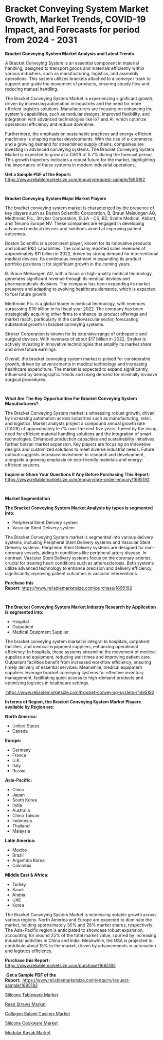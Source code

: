<p><h1>Bracket Conveying System Market Growth, Market Trends, COVID-19 Impact, and Forecasts for period from 2024 - 2031</h1></p><p><strong>Bracket Conveying System Market Analysis and Latest Trends</strong></p>
<p><p>A Bracket Conveying System is an essential component in material handling, designed to transport goods and materials efficiently within various industries, such as manufacturing, logistics, and assembly operations. This system utilizes brackets attached to a conveyor track to support and guide the movement of products, ensuring steady flow and reducing manual handling.</p><p>The Bracket Conveying System Market is experiencing significant growth, driven by increasing automation in industries and the need for more efficient logistics solutions. Manufacturers are focusing on enhancing the system's capabilities, such as modular designs, improved flexibility, and integration with advanced technologies like IoT and AI, which optimize operational efficiency and reduce downtime.</p><p>Furthermore, the emphasis on sustainable practices and energy-efficient machinery is shaping market developments. With the rise of e-commerce and a growing demand for streamlined supply chains, companies are investing in advanced conveying systems. The Bracket Conveying System Market is expected to grow at a CAGR of 5.7% during the forecast period. This growth trajectory indicates a robust future for the market, highlighting the importance of these systems in modern industrial operations.</p></p>
<p><strong>Get a Sample PDF of the Report:&nbsp;</strong> <a href="https://www.reliablemarketsize.com/enquiry/request-sample/1695192?utm_campaign=1838&utm_medium=2&utm_source=Github&utm_content=ia&utm_term=17122024&utm_id=bracket-conveying-system">https://www.reliablemarketsize.com/enquiry/request-sample/1695192</a></p>
<p>&nbsp;</p>
<p><strong>Bracket Conveying System Major Market Players</strong></p>
<p><p>The bracket conveying system market is characterized by the presence of key players such as Boston Scientific Corporation, B. Braun Melsungen AG, Medtronic Plc., Stryker Corporation, ELLA - CS, BD, Svelte Medical, Abbott, and Terumo Europe NV. These companies are engaged in developing advanced medical devices and solutions aimed at improving patient outcomes.</p><p>Boston Scientific is a prominent player, known for its innovative products and robust R&D capabilities. The company reported sales revenues of approximately $11 billion in 2022, driven by strong demand for interventional medical devices. Its continuous investment in expanding its product portfolio positions it for significant growth in the coming years.</p><p>B. Braun Melsungen AG, with a focus on high-quality medical technology, generates significant revenue through its medical devices and pharmaceuticals divisions. The company has been expanding its market presence and adapting to evolving healthcare demands, which is expected to fuel future growth.</p><p>Medtronic Plc. is a global leader in medical technology, with revenues surpassing $30 billion in its fiscal year 2022. The company has been strategically acquiring other firms to enhance its product offerings and market reach, particularly in the cardiovascular sector, forecasting substantial growth in bracket conveying systems.</p><p>Stryker Corporation is known for its extensive range of orthopedic and surgical devices. With revenues of about $17 billion in 2022, Stryker is actively investing in innovative technologies that amplify its market share and drive future earnings.</p><p>Overall, the bracket conveying system market is poised for considerable growth, driven by advancements in medical technology and increasing healthcare expenditure. The market is expected to expand significantly, influenced by demographic trends and rising demand for minimally invasive surgical procedures.</p></p>
<p>&nbsp;</p>
<p><strong>What Are The Key Opportunities For Bracket Conveying System Manufacturers?</strong></p>
<p><p>The Bracket Conveying System market is witnessing robust growth, driven by increasing automation across industries such as manufacturing, retail, and logistics. Market analysts project a compound annual growth rate (CAGR) of approximately 5-7% over the next five years, fueled by the rising need for efficient material handling solutions and the integration of smart technologies. Enhanced production capacities and sustainability initiatives further bolster market expansion. Key players are focusing on innovative designs and customized solutions to meet diverse industrial needs. Future outlook suggests increased investment in research and development, alongside a growing emphasis on eco-friendly materials and energy-efficient systems.</p></p>
<p><strong>Inquire or Share Your Questions If Any Before Purchasing This Report:</strong> <a href="https://www.reliablemarketsize.com/enquiry/pre-order-enquiry/1695192?utm_campaign=1838&utm_medium=2&utm_source=Github&utm_content=ia&utm_term=17122024&utm_id=bracket-conveying-system">https://www.reliablemarketsize.com/enquiry/pre-order-enquiry/1695192</a></p>
<p>&nbsp;</p>
<p><strong>Market Segmentation</strong></p>
<p><strong>The Bracket Conveying System Market Analysis by types is segmented into:</strong></p>
<p><ul><li>Peripheral Stent Delivery system</li><li>Vascular Stent Delivery system</li></ul></p>
<p><p>The Bracket Conveying System market is segmented into various delivery systems, including Peripheral Stent Delivery systems and Vascular Stent Delivery systems. Peripheral Stent Delivery systems are designed for non-coronary vessels, aiding in conditions like peripheral artery disease. In contrast, Vascular Stent Delivery systems focus on the coronary arteries, crucial for treating heart conditions such as atherosclerosis. Both systems utilize advanced technology to enhance precision and delivery efficiency, significantly improving patient outcomes in vascular interventions.</p></p>
<p><strong>Purchase this Report:&nbsp;</strong><a href="https://www.reliablemarketsize.com/purchase/1695192?utm_campaign=1838&utm_medium=2&utm_source=Github&utm_content=ia&utm_term=17122024&utm_id=bracket-conveying-system">https://www.reliablemarketsize.com/purchase/1695192</a></p>
<p>&nbsp;</p>
<p><strong>The Bracket Conveying System Market Industry Research by Application is segmented into:</strong></p>
<p><ul><li>Hospital</li><li>Outpatient</li><li>Medical Equipment Supplier</li></ul></p>
<p><p>The bracket conveying system market is integral to hospitals, outpatient facilities, and medical equipment suppliers, enhancing operational efficiency. In hospitals, these systems streamline the movement of medical supplies and equipment, reducing wait times and improving patient care. Outpatient facilities benefit from increased workflow efficiency, ensuring timely delivery of essential services. Meanwhile, medical equipment suppliers leverage bracket conveying systems for effective inventory management, facilitating quick access to high-demand products and optimizing logistics in healthcare settings.</p></p>
<p><a href="https://www.reliablemarketsize.com/bracket-conveying-system-r1695192?utm_campaign=1838&utm_medium=2&utm_source=Github&utm_content=ia&utm_term=17122024&utm_id=bracket-conveying-system">&nbsp;https://www.reliablemarketsize.com/bracket-conveying-system-r1695192</a></p>
<p><strong>In terms of Region, the Bracket Conveying System Market Players available by Region are:</strong></p>
<p>
    <p> <strong> North America: </strong>
        <ul>
            <li>United States</li>
            <li>Canada</li>
        </ul>
        </p> 
    <p> <strong> Europe: </strong>
        <ul>
            <li>Germany</li>
            <li>France</li>
            <li>U.K.</li>
            <li>Italy</li>
            <li>Russia</li>
        </ul>
        </p> 
    <p> <strong> Asia-Pacific: </strong>
        <ul>
            <li>China</li>
            <li>Japan</li>
            <li>South Korea</li>
            <li>India</li>
            <li>Australia</li>
            <li>China Taiwan</li>
            <li>Indonesia</li>
            <li>Thailand</li>
            <li>Malaysia</li>
        </ul>
        </p> 
    <p> <strong> Latin America: </strong>
        <ul>
            <li>Mexico</li>
            <li>Brazil</li>
            <li>Argentina Korea</li>
            <li>Colombia</li>
        </ul>
        </p> 
    <p> <strong> Middle East & Africa: </strong>
        <ul>
            <li>Turkey</li>
            <li>Saudi</li>
            <li>Arabia</li>
            <li>UAE</li>
            <li>Korea</li>
        </ul>
    </p>
    </p>
<p><p>The Bracket Conveying System Market is witnessing notable growth across various regions. North America and Europe are expected to dominate the market, holding approximately 30% and 28% market shares, respectively. The Asia-Pacific region is anticipated to showcase robust expansion, accounting for around 25% of the total market value, spurred by increasing industrial activities in China and India. Meanwhile, the USA is projected to contribute about 15% to the market, driven by advancements in automation and logistics efficiency.</p></p>
<p><strong>Purchase this Report: </strong><a href="https://www.reliablemarketsize.com/purchase/1695192?utm_campaign=1838&utm_medium=2&utm_source=Github&utm_content=ia&utm_term=17122024&utm_id=bracket-conveying-system">https://www.reliablemarketsize.com/purchase/1695192</a></p>
<p>&nbsp;<strong>Get a Sample PDF of the Report:&nbsp;&nbsp;</strong><a href="https://www.reliablemarketsize.com/enquiry/request-sample/1695192?utm_campaign=1838&utm_medium=2&utm_source=Github&utm_content=ia&utm_term=17122024&utm_id=bracket-conveying-system">https://www.reliablemarketsize.com/enquiry/request-sample/1695192</a></p>
<p><strong></strong></p>
<p><p><a href="https://www.linkedin.com/pulse/in-depth-analysis-silicone-tableware-market-dynamics-key-ohg8f?utm_campaign=1838&utm_medium=2&utm_source=Github&utm_content=ia&utm_term=17122024&utm_id=bracket-conveying-system">Silicone Tableware Market</a></p><p><a href="https://www.linkedin.com/pulse/why-reed-straws-market-rise-exploring-9-cagr-key-drivers-2024-2031-oqybf?utm_campaign=1838&utm_medium=2&utm_source=Github&utm_content=ia&utm_term=17122024&utm_id=bracket-conveying-system">Reed Straws Market</a></p><p><a href="https://www.linkedin.com/pulse/collagen-salami-casings-market-demand-revenue-insights-49-ytdwe?utm_campaign=1838&utm_medium=2&utm_source=Github&utm_content=ia&utm_term=17122024&utm_id=bracket-conveying-system">Collagen Salami Casings Market</a></p><p><a href="https://www.linkedin.com/pulse/silicone-cookware-market-share-analysis-135-cagr-growth-from-zwuuf?utm_campaign=1838&utm_medium=2&utm_source=Github&utm_content=ia&utm_term=17122024&utm_id=bracket-conveying-system">Silicone Cookware Market</a></p><p><a href="https://www.linkedin.com/pulse/future-demand-revenue-forecast-modular-kayak-market-127-cagr-iw7gf?utm_campaign=1838&utm_medium=2&utm_source=Github&utm_content=ia&utm_term=17122024&utm_id=bracket-conveying-system">Modular Kayak Market</a></p></p>